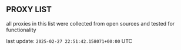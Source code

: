 ## PROXY LIST

all proxies in this list were collected from open sources and tested for functionality

last update: `2025-02-27 22:51:42.158071+00:00` UTC